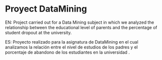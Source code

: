 # Proyect DataMining
EN: Project carried out for a Data Mining subject in which we analyzed the relationship between the educational level of parents and the percentage of student dropout at the university.

ES: Proyecto realizado para la asignatura de DataMining en el cual analizamos la relación entre el nivel de estudios de los padres y el porcentaje de abandono de los estudiantes en la universidad .
